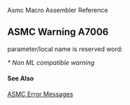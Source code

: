 Asmc Macro Assembler Reference

## ASMC Warning A7006

parameter/local name is reserved word:

_* Non ML compatible warning_

#### See Also

[ASMC Error Messages](readme.md)
